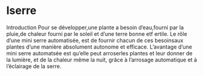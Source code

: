 # Iserre
Introduction
Pour se développer,une plante a besoin d’eau,fourni par la pluie,de chaleur fourni par le soleil et d’une terre bonne etf ertile.
Le rôle d’une mini serre automatisée, est de fournir chacun de ces besoinsaux plantes d’une manière absolument autonome et efficace. 
L’avantage d’une mini serre automatsée est qu’elle peut arroserles plantes et leur donner de la lumière, et de la chaleur même la nuit, 
grâce à l’arrosage automatique et à l’éclairage de la serre.
